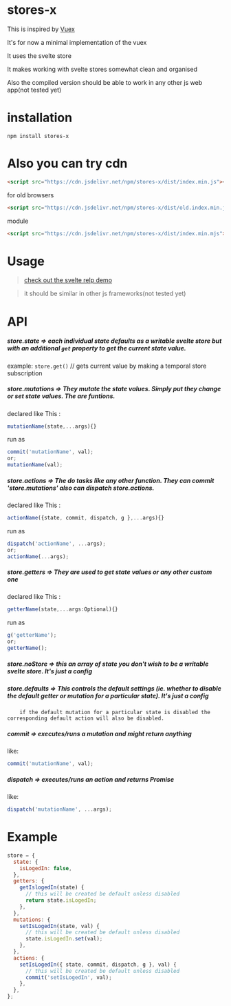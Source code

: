 # stores-x

This is inspired by [Vuex](https://github.com/vuejs/vuex)

It's for now a minimal implementation of the vuex

It uses the svelte store

It makes working with svelte stores somewhat clean and organised

Also the compiled version should be able to work in any other js web app(not tested yet)

# installation

`npm install stores-x`

# Also you can try cdn

```html
<script src="https://cdn.jsdelivr.net/npm/stores-x/dist/index.min.js"><script>
```

for old browsers

```html
<script src="https://cdn.jsdelivr.net/npm/stores-x/dist/old.index.min.js"><script>
```

module

```html
<script src="https://cdn.jsdelivr.net/npm/stores-x/dist/index.min.mjs"><script>
```

# Usage

> [check out the svelte relp demo](https://svelte.dev/repl/3916c946d06e4289b28992ea625c5092?version=3.31.0)

> it should be similar in other js frameworks(not tested yet)

# API

##### store.state => each individual state defaults as a **writable svelte store** but with an additional `get` property to get the current state value.

example: `store.get()` // gets current value by making a temporal store subscription

##### store.mutations => They mutate the state values. Simply put they change or set state values. The are funtions.

declared like This :

```javascript
mutationName(state,...args){}
```

run as

```javascript
commit('mutationName', val);
or;
mutationName(val);
```

##### store.actions => The do tasks like any other function. They can **commit** 'store.mutations' also can **dispatch** store.actions.

declared like This :

```javascript
actionName({state, commit, dispatch, g },...args){}
```

run as

```javascript
dispatch('actionName', ...args);
or;
actionName(...args);
```

##### store.getters => They are used to get state values or any other custom one

declared like This :

```javascript
getterName(state,...args:Optional){}
```

run as

```javascript
g('getterName');
or;
getterName();
```

##### store.noStore => this an array of state you don't wish to be a **writable svelte store**. **It's just a config**

##### store.defaults => This controls the default settings (ie. whether to disable the default getter or mutation for a particular state). **It's just a config**

        if the default mutation for a particular state is disabled the corresponding default action will also be disabled.

##### commit => executes/runs a mutation and might return anything

like:

```javascript
commit('mutationName', val);
```

##### dispatch => executes/runs an action and returns Promise

like:

```javascript
dispatch('mutationName', ...args);
```

# Example

```javascript
store = {
  state: {
    isLogedIn: false,
  },
  getters: {
    getIslogedIn(state) {
      // this will be created be default unless disabled
      return state.isLogedIn;
    },
  },
  mutations: {
    setIsLogedIn(state, val) {
      // this will be created be default unless disabled
      state.isLogedIn.set(val);
    },
  },
  actions: {
    setIsLogedIn({ state, commit, dispatch, g }, val) {
      // this will be created be default unless disabled
      commit('setIsLogedIn', val);
    },
  },
};
```
